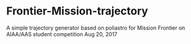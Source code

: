 # Frontier-Mission-trajectory
A simple trajectory generator based on poliastro for Mission Frontier on AIAA/AAS student competition Aug 20, 2017
